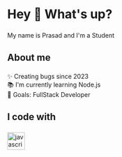 <h1 align="left">Hey 👋 What's up?</h1>

###

<p align="left">My name is Prasad and I'm a Student</p>

###

<h2 align="left">About me</h2>

###

<p align="left">✨ Creating bugs since 2023<br>📚 I'm currently learning Node.js<br>🎯 Goals: FullStack Developer<br></p>

###

<h2 align="left">I code with</h2>

###

<div align="left">
  <img src="https://cdn.jsdelivr.net/gh/devicons/devicon/icons/javascript/javascript-original.svg" height="40" alt="javascript logo"  />
  <img width="12" />
</div>

###
